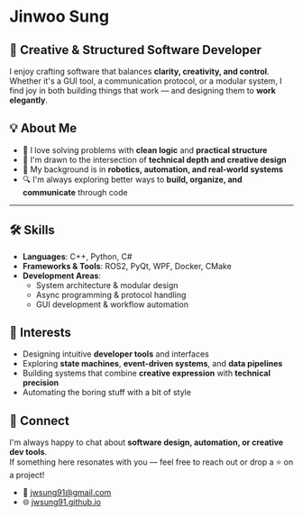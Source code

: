# Jinwoo Sung

## 🧩 Creative & Structured Software Developer  

I enjoy crafting software that balances **clarity, creativity, and control**.  
Whether it's a GUI tool, a communication protocol, or a modular system, I find joy in both building things that work — and designing them to **work elegantly**.

## 💡 About Me  

- 🧠 I love solving problems with **clean logic** and **practical structure**  
- 🎨 I'm drawn to the intersection of **technical depth and creative design**  
- 🤖 My background is in **robotics, automation, and real-world systems**  
- 🔍 I'm always exploring better ways to **build, organize, and communicate** through code  

---

## 🛠️ Skills  

- **Languages**: C++, Python, C#  
- **Frameworks & Tools**: ROS2, PyQt, WPF, Docker, CMake  
- **Development Areas**:  
  - System architecture & modular design  
  - Async programming & protocol handling  
  - GUI development & workflow automation  

## 🌟 Interests  

- Designing intuitive **developer tools** and interfaces  
- Exploring **state machines**, **event-driven systems**, and **data pipelines**  
- Building systems that combine **creative expression** with **technical precision**  
- Automating the boring stuff with a bit of style  

## 💬 Connect  

I'm always happy to chat about **software design, automation, or creative dev tools**.  
If something here resonates with you — feel free to reach out or drop a ⭐ on a project!

- 📧 jwsung91@gmail.com  
- 🌐 [jwsung91.github.io](https://jwsung91.github.io)
